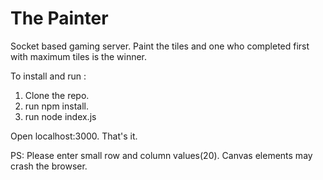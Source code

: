 # The Painter
Socket based gaming server. Paint the tiles and one who completed first with maximum tiles is the winner.

To install and run :
1. Clone the repo.
2. run npm install.
3. run node index.js

Open localhost:3000. That's it. 

PS: Please enter small row and column values(20). Canvas elements may crash the browser.
